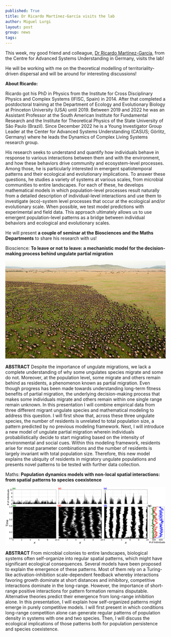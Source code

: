 ```yaml
---
published: True
title: Dr Ricardo Martínez-García visits the lab
author: Miguel Lurgi
layout: post
group: news
tags: 
---
```

This week, my good friend and colleague, [Dr Ricardo Martínez-García](https://www.casus.science/team-members/ricardo-martinez-garcia/), from the Centre for Advanced Systems Understanding in Germany, visits the lab!

He will be working with me on the theoretical modelling of territoriality-driven dispersal and will be around for interesting discussions!

**About Ricardo:**

Ricardo got his PhD in Physics from the Institute for Cross Disciplinary Physics and Complex Systems (IFISC, Spain) in 2014. 
After that completed a postdoctoral training at the Department of Ecology and Evolutionary Biology at Princeton University (USA) until 2019. 
Between 2019 and 2022 he was an Assistant Professor at the South American Institute for Fundamental Research and the Institute for Theoretical Physics of the State University of São Paulo (Brazil). 
Since December 2022 he is a Young Investigator Group Leader at the Center for Advanced Systems Understanding (CASUS; Görlitz, Germany) 
where he leads the Dynamics of Complex Living Systems research group.

His research seeks to understand and quantify how individuals behave in response to various interactions between them and with the environment, and how these behaviors drive community and ecosystem-level processes. 
Among those, he is particularly interested in emergent spatiotemporal patterns and their ecological and evolutionary implications. 
To answer these questions, he studies a variety of systems at various scales, from microbial communities to entire landscapes. 
For each of these, he develops mathematical models in which population-level processes result naturally from a detailed description of individual-level 
interactions and use them to investigate (eco)-system level processes that occur at the ecological and/or evolutionary scale. 
When possible, we test model predictions with experimental and field data. 
This approach ultimately allows us to use emergent population-level patterns as a bridge between individual behaviors and ecological and evolutionary scales.

He will present **a couple of seminar at the Biosciences and the Maths Departments** to share his research with us!

Bioscience: **To leave or not to leave: a mechanistic model for the decision-making process behind ungulate partial migration**
<p style="text-align:center;"> <img src="/static/img/pub/2023_Martinez-Garcia.png" alt="ungulates" class="img-fluid"> </p>

**ABSTRACT**
Despite the importance of ungulate migrations, we lack a complete understanding of why some ungulates species migrate and some do not. 
Moreover, at the population level, some migrate and others remain behind as residents, a phenomenon known as partial migration. 
Even though progress has been made towards understanding long-term fitness benefits of partial migration, the underlying decision-making process 
that makes some individuals migrate and others remain within one single range remain unknown. 
In this presentation I will combine empirical data from three different migrant ungulate species and mathematical modeling to address this question. 
I will first show that, across these three ungulate species, the number of residents is unrelated to total population size, a pattern predicted by no previous modeling framework. 
Next, I will introduce a new model of ungulate partial migration wherein individuals probabilistically decide to start migrating based on the intensity of environmental and social cues.
Within this modeling framework, residents arise for most parameter combinations and the number of residents is largely invariant with total population size. 
Therefore, this new model explains the ubiquity of residents in migratory ungulate populations and presents novel patterns to be tested with further data collection.

Maths: **Population dynamics models with non-local spatial interactions: from spatial patterns to species coexistence**
<p style="text-align:center;"><img src="/static/img/pub/2023_Martinez-Garcia-b.png" alt="microbial-models" class="img-fluid"> </p>

 **ABSTRACT**
From microbial colonies to entire landscapes, biological systems often self-organize into regular spatial patterns, which might have significant ecological consequences. 
Several models have been proposed to explain the emergence of these patterns. 
Most of them rely on a Turing-like activation-inhibition scale-dependent feedback whereby interactions favoring growth dominate at short distances and inhibitory, competitive interactions dominate in the long-range. 
However, the importance of short-range positive interactions for pattern formation remains disputable.
Alternative theories predict their emergence from long-range inhibition alone.
In this presentation, I will explain how self-organized patterns might emerge in purely competitive models.
I will first present in which conditions long-range competition alone can generate regular patterns of population density in systems with one and two species.
Then, I will discuss the ecological implications of those patterns both for population persistence and species coexistence.





 
